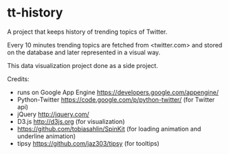 tt-history
==========

A project that keeps history of trending topics of Twitter.


Every 10 minutes trending topics are fetched from <twitter.com> and stored on the database and later represented in a visual way.


This data visualization project done as a side project.

 
Credits:
- runs on Google App Engine <https://developers.google.com/appengine/>
- Python-Twitter <https://code.google.com/p/python-twitter/> (for Twitter api)
- jQuery <http://jquery.com/>
- D3.js <http://d3js.org> (for visualization)
- <https://github.com/tobiasahlin/SpinKit> (for loading animation and underline animation)
- tipsy <https://github.com/jaz303/tipsy> (for tooltips)


